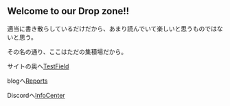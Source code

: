 ## Welcome to our Drop zone!!

適当に書き散らしているだけだから、あまり読んでいて楽しいと思うものではないと思う。

その名の通り、ここはただの集積場だから。

サイトの奥へ[TestField](https://sykyu.github.io/kobold/Top/index.html) 

blogへ[Reports](https://sykyugaming.wordpress.com/)

Discordへ[InfoCenter](https://discord.gg/7bgFQ4V)
